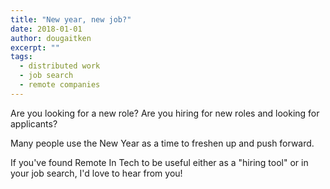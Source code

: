 ```yaml
---
title: "New year, new job?"
date: 2018-01-01
author: dougaitken
excerpt: ""
tags:
  - distributed work
  - job search
  - remote companies
---
```


Are you looking for a new role? Are you hiring for new roles and looking for applicants?

Many people use the New Year as a time to freshen up and push forward.

If you've found Remote In Tech to be useful either as a "hiring tool" or in your job search, I'd love to hear from you!